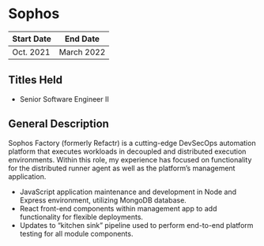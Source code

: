 # Sophos

| Start Date |  End Date  |
| ---------- | ---------- |
| Oct. 2021  | March 2022 |

## Titles Held

- Senior Software Engineer II

## General Description
Sophos Factory (formerly Refactr) is a cutting-edge DevSecOps automation platform that executes workloads in decoupled and distributed execution environments. Within this role, my experience has focused on functionality for the distributed runner agent as well as the platform’s management application.

- JavaScript application maintenance and development in Node and Express environment, utilizing MongoDB database.
- React front-end components within management app to add functionality for flexible deployments.
- Updates to “kitchen sink” pipeline used to perform end-to-end platform testing for all module components.

